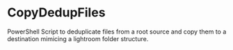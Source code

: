 # CopyDedupFiles
PowerShell Script to deduplicate files from a root source and copy them to a destination mimicing a lightroom folder structure.
